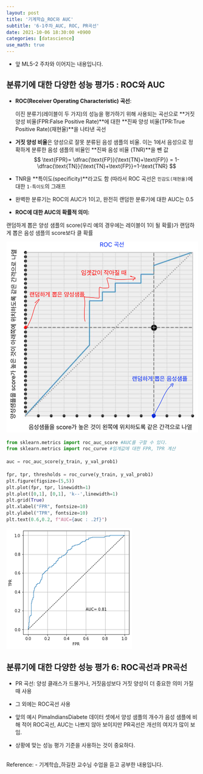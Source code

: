 ```yaml
---
layout: post
title: '기계학습_ROC와 AUC'
subtitle: '6-1주차_AUC, ROC, PR곡선'
date: 2021-10-06 18:30:00 +0900
categories: [datascience]
use_math: true
---
```


- 앞 ML5-2 주차와 이어지는 내용입니다. 

  

## 분류기에 대한 다양한 성능 평가5 :  ROC와 AUC

- **ROC(Receiver Operating Characteristic) 곡선**:

  이진 분류기(레이블이 두 가지)의 성능을 평가하기 위해 사용되는 곡선으로 **거짓 양성 비율(FPR:False Positive Rate)**에 대한 **진짜 양성 비율(TPR:True Positive Rate)(재현율)**을 나타낸 곡선

- **거짓 양성 비율**은 양성으로 잘못 분류된 음성 샘플의 비율. 이는 1에서 음성으로 정확하게 분류한 음성 샘플의 비율인 **진짜 음성 비율 (TNR)**을 뺀 값
  $$
  \text{FPR}= \dfrac{\text{FP}}{\text{TN}+\text{FP}} = 1-\dfrac{\text{TN}}{\text{TN}+\text{FP}}=1-\text{TNR}
  $$

- TNR을 **특이도(specificity)**라고도 함 (따라서 ROC 곡선은 `민감도(재현율)`에 대한 `1-특이도`의 그래프
-  완벽한 분류기는 ROC의 AUC가 1이고, 완전히 랜덤한 분류기에 대한 AUC는 0.5 

- **ROC에 대한 AUC의 확률적 의미:**

랜덤하게 뽑은 양성 샘플의 score(우리 예의 경우에는 레이블이 1이 될 확률)가 랜덤하게 뽑은 음성 샘플의 score보다 클 확률 

![ROC곡선](/img/posts/ML/ML6/rocauc.png)

```python
from sklearn.metrics import roc_auc_score #AUC를 구할 수 있다. 
from sklearn.metrics import roc_curve #임계값에 대한 FPR, TPR 계산 

auc = roc_auc_score(y_train, y_val_prob1)

fpr, tpr, thresholds = roc_curve(y_train, y_val_prob1)
plt.figure(figsize=(5,5))
plt.plot(fpr, tpr, linewidth=1)
plt.plot([0,1], [0,1], 'k--',linewidth=1)
plt.grid(True)
plt.xlabel("FPR", fontsize=10)
plt.ylabel("TPR", fontsize=10)
plt.text(0.6,0.2, f"AUC={auc : .2f}")
```



![AUC](/img/posts/ML/ML6/auc.png)



## 분류기에 대한 다양한 성능 평가 6:  ROC곡선과  PR곡선

- PR 곡선: 양성 클래스가 드물거나, 거짓음성보다 거짓 양성이 더 중요한 의미 가질 때 사용

- 그 외에는 ROC곡선 사용

- 앞의 예시 PimalndiansDiabete 데이터 셋에서 양성 샘플의 개수가 음성 샘플에 비해 적어 ROC곡선, AUC는 나쁘지 않아 보이지만 PR곡선은 개선의 여지가 많이 보임.
- 상황에 맞는 성능 평가 기준을 사용하는 것이 중요하다. 

<BR>
Reference:
- 기계학습_하길찬 교수님 수업을 듣고 공부한 내용입니다. 
